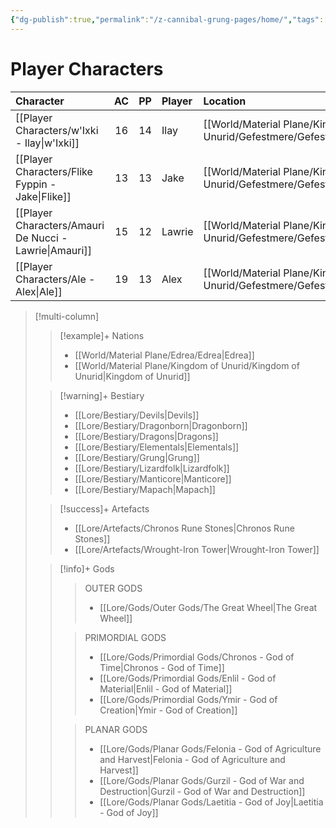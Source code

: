 ```yaml
---
{"dg-publish":true,"permalink":"/z-cannibal-grung-pages/home/","tags":["gardenEntry"]}
---
```


# Player Characters
| Character                            | AC  | PP  | Player | Location       | Special Features      | Class   |
| :----------------------------------- | :-: | :-: | :----- | :------------- | --------------------- | ------- |
| [[Player Characters/w'Ixki - Ilay\|w'Ixki]]            | 16  | 14  | Ilay   | [[World/Material Plane/Kingdom of Unurid/Gefestmere/Gefestmere\|Gefestmere]] | Poisonous Skin        | Ranger  |
| [[Player Characters/Flike Fyppin - Jake\|Flike]]       | 13  | 13  | Jake   | [[World/Material Plane/Kingdom of Unurid/Gefestmere/Gefestmere\|Gefestmere]] | [[z_DM Screen/References/Magic Wheel Spins\|Magic Wheel Spins]] | Warlock |
| [[Player Characters/Amauri De Nucci - Lawrie\|Amauri]] | 15  | 12  | Lawrie | [[World/Material Plane/Kingdom of Unurid/Gefestmere/Gefestmere\|Gefestmere]] |                       | Wizard  |
| [[Player Characters/Ale - Alex\|Ale]]                  | 19  | 13  | Alex   | [[World/Material Plane/Kingdom of Unurid/Gefestmere/Gefestmere\|Gefestmere]] |                       | Cleric  |


>[!multi-column]
>
>>[!example]+ Nations
>>- [[World/Material Plane/Edrea/Edrea\|Edrea]]
>>- [[World/Material Plane/Kingdom of Unurid/Kingdom of Unurid\|Kingdom of Unurid]]
>
>>[!warning]+ Bestiary
>>- [[Lore/Bestiary/Devils\|Devils]]
>>- [[Lore/Bestiary/Dragonborn\|Dragonborn]]
>>- [[Lore/Bestiary/Dragons\|Dragons]]
>>- [[Lore/Bestiary/Elementals\|Elementals]]
>>- [[Lore/Bestiary/Grung\|Grung]]
>>- [[Lore/Bestiary/Lizardfolk\|Lizardfolk]]
>>- [[Lore/Bestiary/Manticore\|Manticore]]
>>- [[Lore/Bestiary/Mapach\|Mapach]]
>
>>[!success]+ Artefacts
>>- [[Lore/Artefacts/Chronos Rune Stones\|Chronos Rune Stones]]
>>- [[Lore/Artefacts/Wrought-Iron Tower\|Wrought-Iron Tower]]
>
>>[!info]+ Gods
>>>OUTER GODS
>>>- [[Lore/Gods/Outer Gods/The Great Wheel\|The Great Wheel]]
>>
>>>PRIMORDIAL GODS
>>>- [[Lore/Gods/Primordial Gods/Chronos - God of Time\|Chronos - God of Time]]
>>>- [[Lore/Gods/Primordial Gods/Enlil - God of Material\|Enlil - God of Material]]
>>>- [[Lore/Gods/Primordial Gods/Ymir - God of Creation\|Ymir - God of Creation]]
>>
>>>PLANAR GODS 
>>>- [[Lore/Gods/Planar Gods/Felonia - God of Agriculture and Harvest\|Felonia - God of Agriculture and Harvest]]
>>>- [[Lore/Gods/Planar Gods/Gurzil - God of War and Destruction\|Gurzil - God of War and Destruction]]
>>>- [[Lore/Gods/Planar Gods/Laetitia - God of Joy\|Laetitia - God of Joy]]
 


